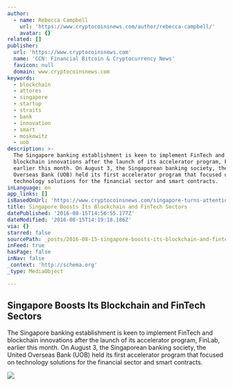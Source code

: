 ```yaml
---
author:
  - name: Rebecca Campbell
    url: 'https://www.cryptocoinsnews.com/author/rebecca-campbell/'
    avatar: {}
related: []
publisher:
  url: 'https://www.cryptocoinsnews.com'
  name: 'CCN: Financial Bitcoin & Cryptocurrency News'
  favicon: null
  domain: www.cryptocoinsnews.com
keywords:
  - blockchain
  - attores
  - singapore
  - startup
  - straits
  - bank
  - innovation
  - smart
  - moskowitz
  - uob
description: >-
  The Singapore banking establishment is keen to implement FinTech and
  blockchain innovations after the launch of its accelerator program, FinLab,
  earlier this month. On August 3, the Singaporean banking society, the United
  Overseas Bank (UOB) held its first accelerator program that focused on
  technology solutions for the financial sector and smart contracts.
inLanguage: en
app_links: []
isBasedOnUrl: 'https://www.cryptocoinsnews.com/singapore-turns-attention-blockchain-fintech/'
title: Singapore Boosts Its Blockchain and FinTech Sectors
datePublished: '2016-08-15T14:56:55.177Z'
dateModified: '2016-08-15T14:19:18.186Z'
via: {}
starred: false
sourcePath: _posts/2016-08-15-singapore-boosts-its-blockchain-and-fintech-sectors.md
inFeed: true
hasPage: false
inNav: false
_context: 'http://schema.org'
_type: MediaObject

---
```

<article style=""><h1>Singapore Boosts Its Blockchain and FinTech Sectors</h1><p>The Singapore banking establishment is keen to implement FinTech and blockchain innovations after the launch of its accelerator program, FinLab, earlier this month. On August 3, the Singaporean banking society, the United Overseas Bank (UOB) held its first accelerator program that focused on technology solutions for the financial sector and smart contracts.</p><img src="https://www.cryptocoinsnews.com/wp-content/uploads/2016/08/Singapore-Boosts-Its-Blockchain-and-FinTech-Sectors.jpg" /></article>